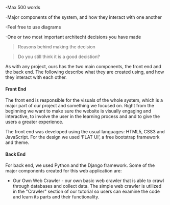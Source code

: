 -Max 500 words

-Major components of the system, and how they interact with one another

-Feel free to use diagrams

-One or two most important architecht decisions you have made

>Reasons behind making the decision

>Do you still think it is a good decistion?
    
As with any project, ours has the two main components, the front end and the back end. The following describe what they are created using, and how they interact with each other.

#### Front End

The front end is responsible for the visuals of the whole system, which is a major part of our project and something we focused on. Right from the beginning we want to make sure the website is visually engaging and interactive, to involve the user in the learning process and and to give the users a greater experience.

The front end was developed using the usual languages: HTML5, CSS3 and JavaScript. For the design we used ‘FLAT UI’, a free bootstrap framework and theme. 

#### Back End 

For back end, we used Python and the Django framework. Some of the major components created for this web application are: 
* Our Own Web Crawler - our own basic web crawler  that is able to crawl through databases and collect data. The simple web crawler is utilized in the "Crawler" section of our tutorial so users can examine the code and learn its parts and their functionality.
